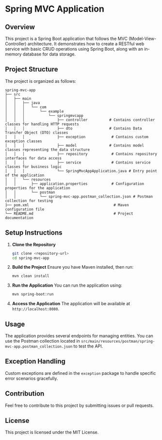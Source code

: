 # Spring MVC Application

## Overview
This project is a Spring Boot application that follows the MVC (Model-View-Controller) architecture. It demonstrates how to create a RESTful web service with basic CRUD operations using Spring Boot, along with an in-memory database for data storage.

## Project Structure
The project is organized as follows:

```
spring-mvc-app
├── src
│   ├── main
│   │   ├── java
│   │   │   └── com
│   │   │       └── example
│   │   │           └── springmvcapp
│   │   │               ├── controller          # Contains controller classes for handling HTTP requests
│   │   │               ├── dto                 # Contains Data Transfer Object (DTO) classes
│   │   │               ├── exception            # Contains custom exception classes
│   │   │               ├── model               # Contains model classes representing the data structure
│   │   │               ├── repository           # Contains repository interfaces for data access
│   │   │               ├── service              # Contains service classes for business logic
│   │   │               └── SpringMvcAppApplication.java # Entry point of the application
│   │   └── resources
│   │       ├── application.properties           # Configuration properties for the application
│   │       └── postman
│   │           └── spring-mvc-app.postman_collection.json # Postman collection for testing
├── pom.xml                                       # Maven configuration file
└── README.md                                     # Project documentation
```

## Setup Instructions
1. **Clone the Repository**
   ```bash
   git clone <repository-url>
   cd spring-mvc-app
   ```

2. **Build the Project**
   Ensure you have Maven installed, then run:
   ```bash
   mvn clean install
   ```

3. **Run the Application**
   You can run the application using:
   ```bash
   mvn spring-boot:run
   ```

4. **Access the Application**
   The application will be available at `http://localhost:8080`.

## Usage
The application provides several endpoints for managing entities. You can use the Postman collection located in `src/main/resources/postman/spring-mvc-app.postman_collection.json` to test the API.

## Exception Handling
Custom exceptions are defined in the `exception` package to handle specific error scenarios gracefully.

## Contribution
Feel free to contribute to this project by submitting issues or pull requests. 

## License
This project is licensed under the MIT License.